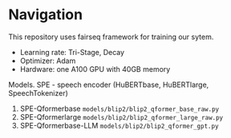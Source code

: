 # Navigation

This repository uses fairseq framework for training our sytem.

* Learning rate: Tri-Stage, Decay
* Optimizer: Adam
* Hardware: one A100 GPU with 40GB memory


Models. 
    SPE - speech encoder (HuBERTbase, HuBERTlarge, SpeechTokenizer)

1. SPE-Qformerbase ```models/blip2/blip2_qformer_base_raw.py```
2. SPE-Qformerlarge ```models/blip2/blip2_qformer_large_raw.py```
3. SPE-Qformerbase-LLM ```models/blip2/blip2_qformer_gpt.py```
